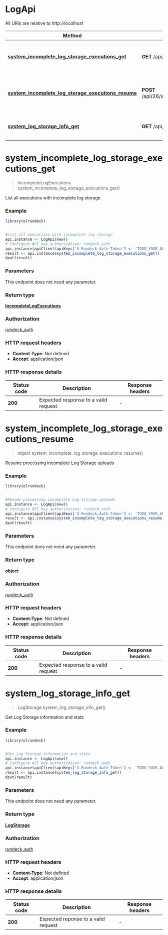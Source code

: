 # LogApi

All URIs are relative to *http://localhost*

Method | HTTP request | Description
------------- | ------------- | -------------
[**system_incomplete_log_storage_executions_get**](LogApi.md#system_incomplete_log_storage_executions_get) | **GET** /api/26/system/logstorage/incomplete | List all executions with incomplete log storage
[**system_incomplete_log_storage_executions_resume**](LogApi.md#system_incomplete_log_storage_executions_resume) | **POST** /api/26/system/logstorage/incomplete/resume | Resume processing incomplete Log Storage uploads
[**system_log_storage_info_get**](LogApi.md#system_log_storage_info_get) | **GET** /api/26/system/logstorage | Get Log Storage information and stats


# **system_incomplete_log_storage_executions_get**
> IncompleteLogExecutions system_incomplete_log_storage_executions_get()

List all executions with incomplete log storage

### Example
```R
library(olrundeck)


#List all executions with incomplete log storage
api.instance <- LogApi$new()
# Configure API key authorization: rundeck_auth
api.instance$apiClient$apiKeys['X-Rundeck-Auth-Token'] <- 'TODO_YOUR_API_KEY';
result <- api.instance$system_incomplete_log_storage_executions_get()
dput(result)
```

### Parameters
This endpoint does not need any parameter.

### Return type

[**IncompleteLogExecutions**](IncompleteLogExecutions.md)

### Authorization

[rundeck_auth](../README.md#rundeck_auth)

### HTTP request headers

 - **Content-Type**: Not defined
 - **Accept**: application/json

### HTTP response details
| Status code | Description | Response headers |
|-------------|-------------|------------------|
| **200** | Expected response to a valid request |  -  |

# **system_incomplete_log_storage_executions_resume**
> object system_incomplete_log_storage_executions_resume()

Resume processing incomplete Log Storage uploads

### Example
```R
library(olrundeck)


#Resume processing incomplete Log Storage uploads
api.instance <- LogApi$new()
# Configure API key authorization: rundeck_auth
api.instance$apiClient$apiKeys['X-Rundeck-Auth-Token'] <- 'TODO_YOUR_API_KEY';
result <- api.instance$system_incomplete_log_storage_executions_resume()
dput(result)
```

### Parameters
This endpoint does not need any parameter.

### Return type

**object**

### Authorization

[rundeck_auth](../README.md#rundeck_auth)

### HTTP request headers

 - **Content-Type**: Not defined
 - **Accept**: application/json

### HTTP response details
| Status code | Description | Response headers |
|-------------|-------------|------------------|
| **200** | Expected response to a valid request |  -  |

# **system_log_storage_info_get**
> LogStorage system_log_storage_info_get()

Get Log Storage information and stats

### Example
```R
library(olrundeck)


#Get Log Storage information and stats
api.instance <- LogApi$new()
# Configure API key authorization: rundeck_auth
api.instance$apiClient$apiKeys['X-Rundeck-Auth-Token'] <- 'TODO_YOUR_API_KEY';
result <- api.instance$system_log_storage_info_get()
dput(result)
```

### Parameters
This endpoint does not need any parameter.

### Return type

[**LogStorage**](LogStorage.md)

### Authorization

[rundeck_auth](../README.md#rundeck_auth)

### HTTP request headers

 - **Content-Type**: Not defined
 - **Accept**: application/json

### HTTP response details
| Status code | Description | Response headers |
|-------------|-------------|------------------|
| **200** | Expected reponse to a valid request |  -  |

